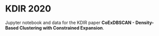 # KDIR 2020

Jupyter notebook and data for the KDIR paper **CoExDBSCAN - Density-Based Clustering with Constrained
Expansion**.
